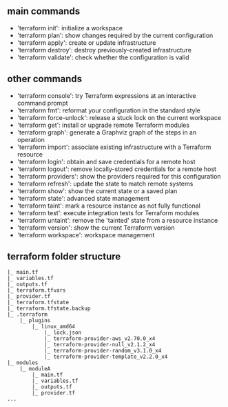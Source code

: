 ## main commands
- 'terraform init': initialize a workspace
- 'terraform plan': show changes required by the current configuration
- 'terraform apply': create or update infrastructure
- 'terraform destroy': destroy previously-created infrastructure
- 'terraform validate': check whether the configuration is valid

## other commands
- 'terraform console': try Terraform expressions at an interactive command prompt
- 'terraform fmt': reformat your configuration in the standard style
- 'terraform force-unlock': release a stuck lock on the current workspace
- 'terraform get': install or upgrade remote Terraform modules
- 'terraform graph': generate a Graphviz graph of the steps in an operation
- 'terraform import': associate existing infrastructure with a Terraform resource
- 'terraform login': obtain and save credentials for a remote host
- 'terraform logout': remove locally-stored credentials for a remote host
- 'terraform providers': show the providers required for this configuration
- 'terraform refresh': update the state to match remote systems
- 'terraform show': show the current state or a saved plan
- 'terraform state': advanced state management
- 'terraform taint': mark a resource instance as not fully functional
- 'terraform test': execute integration tests for Terraform modules
- 'terraform untaint': remove the 'tainted' state from a resource instance
- 'terraform version': show the current Terraform version
- 'terraform workspace': workspace management

## terraform folder structure
```text
|_ main.tf
|_ variables.tf
|_ outputs.tf
|_ terraform.tfvars
|_ provider.tf
|_ terraform.tfstate
|_ terraform.tfstate.backup
|_ .terraform
    |_ plugins
        |_ linux_amd64
            |_ lock.json
            |_ terraform-provider-aws_v2.70.0_x4
            |_ terraform-provider-null_v2.1.2_x4
            |_ terraform-provider-random_v3.1.0_x4
            |_ terraform-provider-template_v2.2.0_x4
|_ modules
    |_ moduleA
        |_ main.tf
        |_ variables.tf
        |_ outputs.tf
        |_ provider.tf
...
```
